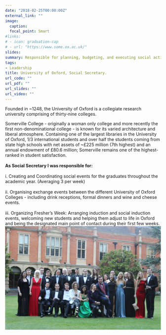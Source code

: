 ```yaml
---
date: "2018-02-25T00:00:00Z"
external_link: ""
image:
  caption: 
  focal_point: Smart
#links:
# - icon: graduation-cap
# - url: "https://www.some.ox.ac.uk/"
slides: 
summary: Responsible for planning, budgeting, and executing social activities at Somerville College. <i> Click for more information. </i>
tags:
- Leadership
title: University of Oxford, Social Secretary.
url_code: ""
url_pdf: ""
url_slides: ""
url_video: ""
---
```


Founded in ~1248, the University of Oxford is a collegiate research university comprising of thirty-nine colleges.<br>

Somerville College - originally a woman only college and more recently the first non-denominational college - is known for its varied architecture and liberal atmosphere. Containing one of the largest libraries in the University of Oxford, 1/3 international students and over half the students coming from state high schools with net assets of ~£225 million (7th highest) and an annual endowment of £80.6 million; Somerville remains one of the highest-ranked in student satisfaction. <br>
<br>
<b>As Social Secretary I was responsible for:</b> <br>
<br>
i. Creating and Coordinating social events for the graduates throughout the academic year. (Averaging 3 per week) <br>
<br>
ii. Organising exchange events between the different University of Oxford Colleges - including drink receptions, formal dinners and wine and cheese events.<br>
<br>
iii. Organizing Fresher’s Week: Arranging induction and social induction events, welcoming new students and helping them adjust to life in Oxford and being the designated main point of contact during their first few weeks.<br>
![](ball.jpg)
